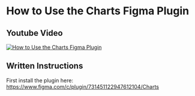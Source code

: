 # How to Use the Charts Figma Plugin
## Youtube Video
[![How to Use the Charts Figma Plugin](http://i3.ytimg.com/vi/zHyGpwaLbcU/hqdefault.jpg)](https://www.youtube.com/watch?v=zHyGpwaLbcU&t=1s)

## Written Instructions
First install the plugin here:
https://www.figma.com/c/plugin/731451122947612104/Charts